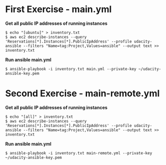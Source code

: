 # First Exercise - main.yml

**Get all public IP addresses of running instances**

```shell
$ echo "[ubuntu]" > inventory.txt 
$ aws ec2 describe-instances --query 'Reservations[*].Instances[*].PublicIpAddress' --profile udacity-ansible --filters "Name=tag:Project,Values=ansible" --output text >> inventory.txt
```

**Run ansible main.yml**

```shell
$ ansible-playbook -i inventory.txt main.yml --private-key ~/udacity-ansible-key.pem
```

# Second Exercise - main-remote.yml

**Get all public IP addresses of running instances**

```shell
$ echo "[all]" > inventory.txt 
$ aws ec2 describe-instances --query 'Reservations[*].Instances[*].PublicIpAddress' --profile udacity-ansible --filters "Name=tag:Project,Values=ansible" --output text >> inventory.txt
```

**Run ansible main.yml**

```shell
$ ansible-playbook -i inventory.txt main-remote.yml --private-key ~/udacity-ansible-key.pem
```